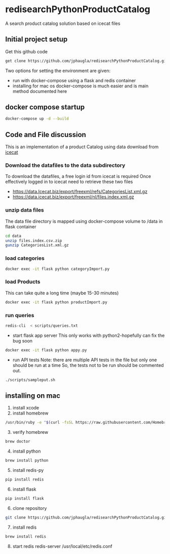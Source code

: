 # redisearchPythonProductCatalog
A search product catalog solution based on icecat files
## Initial project setup
Get this github code
```bash 
get clone https://github.com/jphaugla/redisearchPythonProductCatalog.git
```
Two options for setting the environment are given:  
  * run with docker-compose using a flask and redis container
  * installing for mac os
docker-compose is much easier and is main method documented here
## docker compose startup
```bash
docker-compose up -d --build
```
## Code and File discussion
This is an implementation of a product Catalog using data download from
 [icecat](https://iceclog.com/open-catalog-interface-oci-open-icecat-xml-and-full-icecat-xml-repositories/)

### Download the datafiles to the data subdirectory
To download the datafiles, a free login id from icecat is required
Once effectively logged in to icecat need to retrieve these two files
  * https://data.Icecat.biz/export/freexml/refs/CategoriesList.xml.gz
  * https://data.icecat.biz/export/freexml/nl/files.index.xml.gz

### unzip data files
The data file directory is mapped 
using docker-compose volume to /data in flask container
```bash
cd data
unzip files.index.csv.zip
gunzip CategoriesList.xml.gz
```
### load categories
```bash
docker exec -it flask python categoryImport.py
```
### load Products
This can take quite a long time (maybe 15-30 minutes)
```bash
docker exec -it flask python productImport.py
```
### run queries
```bash
redis-cli  < scripts/queries.txt
```
  * start flask app server
This only works with python2-hopefully can fix the bug soon
 ```bash
 docker exec -it flask python appy.py
 ```
  * run API tests
Note:  there are multiple API tests in the file but only one should be run at a time
So, the tests not to be run should be commented out.
 ```bash
./scripts/sampleput.sh
```
##  installing on mac
1. install xcode
2. install homebrew
```bash
/usr/bin/ruby -e "$(curl -fsSL https://raw.githubusercontent.com/Homebrew/install/master/install)"
```
3. verify homebrew
```bash
brew doctor
```
4. install python
```bash
brew install python
```
5. install redis-py
```bash
pip install redis
```
6.  install flask
```bash
pip install flask
```
6. clone repository
```bash
git clone https://github.com/jphaugla/redisearchPythonProductCatalog.git
```
7. install redis
```bash
brew install redis
```
8. start redis 
	redis-server /usr/local/etc/redis.conf

